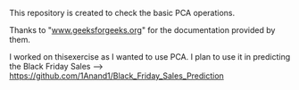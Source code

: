 This repository is created to check the basic PCA operations.

Thanks to "www.geeksforgeeks.org" for the documentation provided by them.

I worked on thisexercise as I wanted to use PCA. I plan to use it in predicting the Black Friday Sales -->
https://github.com/1Anand1/Black_Friday_Sales_Prediction
